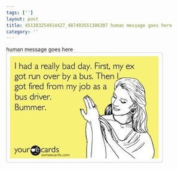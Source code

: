 ```yaml
---
tags: ['']
layout: post
title: 451303254914427_487493551306307 human message goes here
category: ''
---
```

human message goes here
![451303254914427_487493551306307](/uploads/2013-3-31-451303254914427_487493551306307-human-message-goes-here.jpg)
